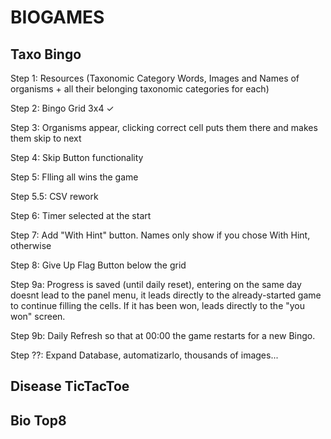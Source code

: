 # BIOGAMES

## Taxo Bingo

Step 1: Resources (Taxonomic Category Words, Images and Names of organisms + all their belonging taxonomic categories for each)

Step 2: Bingo Grid 3x4 ✓

Step 3: Organisms appear, clicking correct cell puts them there and makes them skip to next

Step 4: Skip Button functionality

Step 5: Flling all wins the game

Step 5.5: CSV rework

Step 6: Timer selected at the start

Step 7: Add "With Hint" button. Names only show if you chose With Hint, otherwise

Step 8: Give Up Flag Button below the grid

Step 9a: Progress is saved (until daily reset), entering on the same day doesnt lead to the panel menu, it leads directly to the already-started game to continue filling the cells. If it has been won, leads directly to the "you won" screen.

Step 9b: Daily Refresh so that at 00:00 the game restarts for a new Bingo.

Step ??: Expand Database, automatizarlo, thousands of images...

## Disease TicTacToe

## Bio Top8
